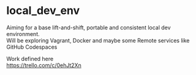 # local_dev_env
Aiming for a base lift-and-shift, portable and consistent local dev environment.</br> Will be exploring Vagrant, Docker and maybe some Remote services like GitHub Codespaces</br>

Work defined here</br>
https://trello.com/c/0ehJt2Xn
